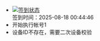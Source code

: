 - [![签到状态](https://github.com/li5bo5/Cloud189-Actions/actions/workflows/main.yml/badge.svg?branch=main)](https://github.com/li5bo5/Cloud189-Actions/actions/workflows/main.yml) <br> 签到时间：2025-08-18 00:44:46
- 开始执行帐号1
- 设备ID不存在，需要二次设备校验
